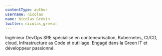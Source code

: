 ```yaml
---
contentType: author
username: nicolas
name: Nicolas Grévin
twitter: nicolas_grevin
---
```

Ingénieur DevOps SRE spécialisé en conteneurisation, Kubernetes, CI/CD, cloud, Infrastructure as Code et outillage. Engagé dans la Green IT et développeur passionné.

